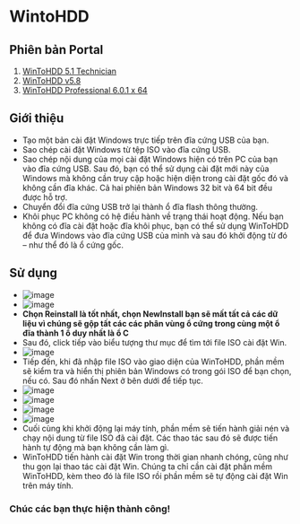 # WintoHDD #

## Phiên bản Portal ##

1. [WinToHDD 5.1 Technician](https://bsthanh-my.sharepoint.com/:f:/g/personal/0914678254_bsthanh_onmicrosoft_com/EsQB8ZqU2I9InFj8crFLkNwBnLVGSNafBD6x6Q1pSXlajQ?e=hQck5t)
2. [WinToHDD v5.8](https://bsthanh-my.sharepoint.com/:f:/g/personal/0914678254_bsthanh_onmicrosoft_com/Es_tYX3s0EZEnWRUZ2aSKWkB7gaWYFd8aCpWox9RV9rn8w?e=6RvmEA)
3. [WinToHDD Professional 6.0.1 x 64](https://bsthanh-my.sharepoint.com/:f:/g/personal/0914678254_bsthanh_onmicrosoft_com/EkEsGk4yBUlLgako3FofJjkBn5H8LgR8-YWVKDjZf6YSsg?e=ljPiIM)

## Giới thiệu ##

- Tạo một bản cài đặt Windows trực tiếp trên đĩa cứng USB của bạn.
- Sao chép cài đặt Windows từ tệp ISO vào đĩa cứng USB.
- Sao chép nội dung của mọi cài đặt Windows hiện có trên PC của bạn vào đĩa cứng USB. Sau đó, bạn có thể sử dụng cài đặt mới này của Windows mà không cần truy cập hoặc hiện diện trong cài đặt gốc đó và không cần đĩa khác. Cả hai phiên bản Windows 32 bit và 64 bit đều được hỗ trợ.
- Chuyển đổi đĩa cứng USB trở lại thành ổ đĩa flash thông thường.
- Khôi phục PC không có hệ điều hành về trạng thái hoạt động. Nếu bạn không có đĩa cài đặt hoặc đĩa khôi phục, bạn có thể sử dụng WinToHDD để đưa Windows vào đĩa cứng USB của mình và sau đó khởi động từ đó – như thể đó là ổ cứng gốc.

## Sử dụng ##

- ![image](https://github.com/BsNgChiThanh/WintoHDD/assets/82578024/cf1a94d5-c986-4854-a981-3da6c2bff136)
- ![image](https://github.com/BsNgChiThanh/WintoHDD/assets/82578024/f34e183d-cb83-4b29-8a9c-dbe8e40d53c6)
- **Chọn Reinstall là tốt nhất, chọn NewInstall bạn sẽ mất tất cả các dữ liệu vì chúng sẽ gộp tất các các phân vùng ổ cứng trong cùng một ổ đĩa thành 1 ổ duy nhất là ổ C**
- Sau đó, click tiếp vào biểu tượng thư mục để tìm tới file ISO cài đặt Win.
- ![image](https://github.com/BsNgChiThanh/WintoHDD/assets/82578024/c4be9327-151d-40da-b1e7-472b6bbc2eda)
- Tiếp đến, khi đã nhập file ISO vào giao diện của WinToHDD, phần mềm sẽ kiểm tra và hiển thị phiên bản Windows có trong gói ISO để bạn chọn, nếu có. Sau đó nhấn Next ở bên dưới để tiếp tục.
- ![image](https://github.com/BsNgChiThanh/WintoHDD/assets/82578024/d1bf357f-b4ea-4755-8049-04e65cb60257)
- ![image](https://github.com/BsNgChiThanh/WintoHDD/assets/82578024/61f0b840-f390-4a93-b9e1-7ca47b3b818b)
- ![image](https://github.com/BsNgChiThanh/WintoHDD/assets/82578024/09402d17-21a7-419f-9806-50932cee20e9)
- ![image](https://github.com/BsNgChiThanh/WintoHDD/assets/82578024/4fcd71f7-4672-4743-8d1b-a060f4d9c5df)
- Cuối cùng khi khởi động lại máy tính, phần mềm sẽ tiến hành giải nén và chạy nội dung từ file ISO đã cài đặt. Các thao tác sau đó sẽ được tiến hành tự động mà bạn không cần làm gì.
- WinToHDD tiến hành cài đặt Win trong thời gian nhanh chóng, cũng như thu gọn lại thao tác cài đặt Win. Chúng ta chỉ cần cài đặt phần mềm WinToHDD, kèm theo đó là file ISO rồi phần mềm sẽ tự động cài đặt Win trên máy tính.

### Chúc các bạn thực hiện thành công!
